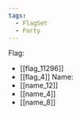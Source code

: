 ```yaml
---
tags:
  - FlagSet
  - Party
---
```

Flag:
- [[flag_11296]]
- [[flag_4]]
Name:
- [[name_12]]
- [[name_4]]
- [[name_8]]
